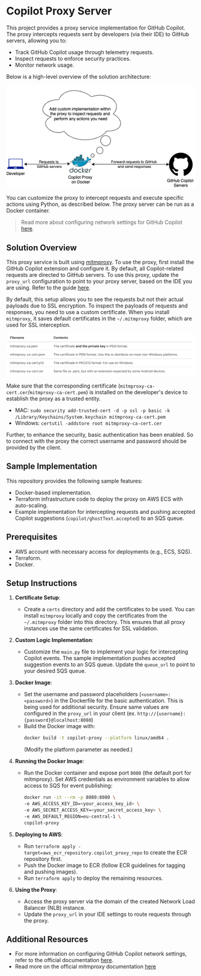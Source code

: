 # Copilot Proxy Server

This project provides a proxy service implementation for GitHub Copilot. The proxy intercepts requests sent by developers (via their IDE) to GitHub servers, allowing you to:

- Track GitHub Copilot usage through telemetry requests.
- Inspect requests to enforce security practices.
- Monitor network usage.

Below is a high-level overview of the solution architecture:

![Proxy Solution Image](proxy_solution.png)

You can customize the proxy to intercept requests and execute specific actions using Python, as described below. The proxy server can be run as a Docker container.

> Read more about configuring network settings for GitHub Copilot [here](https://docs.github.com/en/copilot/managing-copilot/configure-personal-settings/configuring-network-settings-for-github-copilot?tool=vscode).

## Solution Overview

This proxy service is built using [mitmproxy](https://mitmproxy.org/). To use the proxy, first install the GitHub Copilot extension and configure it. By default, all Copilot-related requests are directed to GitHub servers. To use this proxy, update the `proxy_url` configuration to point to your proxy server, based on the IDE you are using. Refer to the guide [here](https://docs.github.com/en/copilot/managing-copilot/configure-personal-settings/configuring-network-settings-for-github-copilot?tool=vscode).

By default, this setup allows you to see the requests but not their actual payloads due to SSL encryption. To inspect the payloads of requests and responses, you need to use a custom certificate. When you install `mitmproxy`, it saves default certificates in the `~/.mitmproxy` folder, which are used for SSL interception.

![mitmproxy certificates](certs.png)

Make sure that the corresponding certificate (`mitmproxy-ca-cert.cer`/`mitmproxy-ca-cert.pem`) is installed on the developer's device to establish the proxy as a trusted entity.

- MAC: `sudo security add-trusted-cert -d -p ssl -p basic -k /Library/Keychains/System.keychain mitmproxy-ca-cert.pem`
- Windows: `certutil -addstore root mitmproxy-ca-cert.cer`

Further, to enhance the security, basic authentication has been enabled. So to connect with the proxy the correct username and password should be provided by the client.

## Sample Implementation

This repository provides the following sample features:

- Docker-based implementation.
- Terraform infrastructure code to deploy the proxy on AWS ECS with auto-scaling.
- Example implementation for intercepting requests and pushing accepted Copilot suggestions (`copilot/ghostText.accepted`) to an SQS queue.

## Prerequisites

- AWS account with necessary access for deployments (e.g., ECS, SQS).
- Terraform.
- Docker.

## Setup Instructions

1. **Certificate Setup**:

   - Create a `certs` directory and add the certificates to be used. You can install `mitmproxy` locally and copy the certificates from the `~/.mitmproxy` folder into this directory. This ensures that all proxy instances use the same certificates for SSL validation.

2. **Custom Logic Implementation**:

   - Customize the `main.py` file to implement your logic for intercepting Copilot events. The sample implementation pushes accepted suggestion events to an SQS queue. Update the `queue_url` to point to your desired SQS queue.

3. **Docker Image**:

   - Set the username and password placeholders (`<username>:<password>`) in the Dockerfile for the basic authentication. This is being used for additional security. Ensure same values are configured in the `proxy_url` in your client (ex. `http://{username}:{password}@localhost:8080`)
   - Build the Docker image with:
     ```bash
     docker build -t copilot-proxy --platform linux/amd64 .
     ```
     (Modify the platform parameter as needed.)

4. **Running the Docker Image**:

   - Run the Docker container and expose port `8080` (the default port for mitmproxy). Set AWS credentials as environment variables to allow access to SQS for event publishing:
     ```bash
     docker run -it --rm -p 8080:8080 \
     -e AWS_ACCESS_KEY_ID=<your_access_key_id> \
     -e AWS_SECRET_ACCESS_KEY=<your_secret_access_key> \
     -e AWS_DEFAULT_REGION=eu-central-1 \
     copilot-proxy
     ```

5. **Deploying to AWS**:

   - Run `terraform apply -target=aws_ecr_repository.copilot_proxy_repo` to create the ECR repository first.
   - Push the Docker image to ECR (follow ECR guidelines for tagging and pushing images).
   - Run `terraform apply` to deploy the remaining resources.

6. **Using the Proxy**:
   - Access the proxy server via the domain of the created Network Load Balancer (NLB) instance.
   - Update the `proxy_url` in your IDE settings to route requests through the proxy.

## Additional Resources

- For more information on configuring GitHub Copilot network settings, refer to the official documentation [here](https://docs.github.com/en/copilot/managing-copilot/configure-personal-settings/configuring-network-settings-for-github-copilot?tool=vscode).
- Read more on the official mitmproxy documentation [here](https://docs.mitmproxy.org/stable/)
